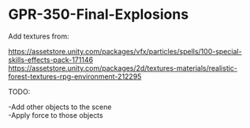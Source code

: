 # GPR-350-Final-Explosions

Add textures from:

https://assetstore.unity.com/packages/vfx/particles/spells/100-special-skills-effects-pack-171146 
https://assetstore.unity.com/packages/2d/textures-materials/realistic-forest-textures-rpg-environment-212295 


TODO: 

-Add other objects to the scene
<br />
-Apply force to those objects 
<br />
